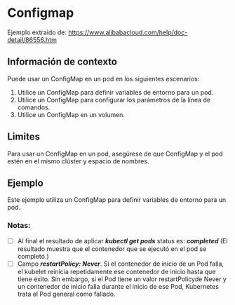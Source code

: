 # Configmap

Ejemplo extraido de: https://www.alibabacloud.com/help/doc-detail/86556.htm

## Información de contexto

Puede usar un ConfigMap en un pod en los siguientes escenarios:
1. Utilice un ConfigMap para definir variables de entorno para un pod.
2. Utilice un ConfigMap para configurar los parámetros de la línea de comandos.
3. Utilice un ConfigMap en un volumen.

## Limites
Para usar un ConfigMap en un pod, asegúrese de que ConfigMap y el pod estén en el mismo clúster y espacio de nombres.

## Ejemplo

Este ejemplo utiliza un ConfigMap para definir variables de entorno para un pod.

### Notas:
- [ ] Al final el resultado de aplicar ***kubectl get pods*** status es: ***completed*** (El resultado muestra que el contenedor que se ejecutó en el pod se completó.)
- [ ] Campo ***restartPolicy: Never***. Si el contenedor de inicio de un Pod falla, el kubelet reinicia repetidamente ese contenedor de inicio hasta que tiene éxito. Sin embargo, si el Pod tiene un valor restartPolicyde Never y un contenedor de inicio falla durante el inicio de ese Pod, Kubernetes trata el Pod general como fallado.

